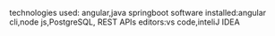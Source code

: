 technologies used: angular,java springboot
software installed:angular cli,node js,PostgreSQL, REST APIs
editors:vs code,inteliJ IDEA



